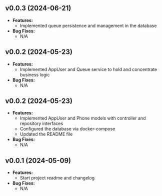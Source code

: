 ## v0.0.3 (2024-06-21)

- **Features:**
  - Implemented queue persistence and management in the database
- **Bug Fixes:**
  - N/A

## v0.0.2 (2024-05-23)

- **Features:**
  - Implemented AppUser and Queue service to hold and concentrate business logic
- **Bug Fixes:**
  - N/A

## v0.0.2 (2024-05-23)

- **Features:**
  - Implemented AppUser and Phone models with controller and repository interfaces
  - Configured the database via docker-compose
  - Updated the README file
- **Bug Fixes:**
  - N/A

## v0.0.1 (2024-05-09)

- **Features:**
  - Start project readme and changelog
- **Bug Fixes:**
  - N/A
